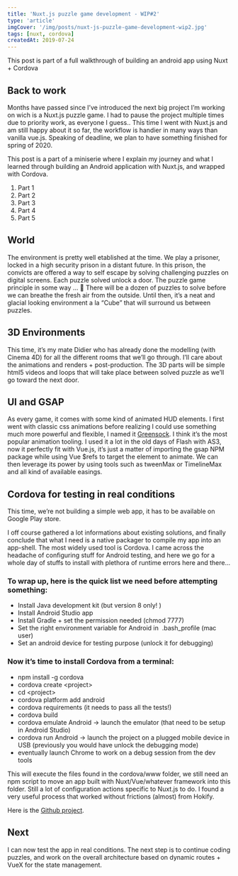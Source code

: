 ```yaml
---
title: 'Nuxt.js puzzle game development - WIP#2'
type: 'article'
imgCover: '/img/posts/nuxt-js-puzzle-game-development-wip2.jpg'
tags: [nuxt, cordova]
createdAt: 2019-07-24
---
```


This post is part of a full walkthrough of building an android app using Nuxt + Cordova
<!--more-->

## Back to work

Months have passed since I’ve introduced the next big project I’m working on wich is a Nuxt.js puzzle game. I had to pause the project multiple times due to priority work, as everyone I guess.. This time I went with Nuxt.js and am still happy about it so far, the workflow is handier in many ways than vanilla vue.js. Speaking of deadline, we plan to have something finished for spring of 2020.

This post is a part of a miniserie where I explain my journey and what I learned through building an Android application with Nuxt.js, and wrapped with Cordova.

1. Part 1
2. Part 2
3. Part 3
4. Part 4
5. Part 5

## World

The environment is pretty well etablished at the time. We play a prisoner, locked in a high security prison in a distant future. In this prison, the convicts are offered a way to self escape by solving challenging puzzles on digital screens. Each puzzle solved unlock a door. The puzzle game principle in some way … 🙂 There will be a dozen of puzzles to solve before we can breathe the fresh air from the outside. Until then, it’s a neat and glacial looking environment a la “Cube” that will surround us between puzzles.

## 3D Environments

This time, it’s my mate Didier who has already done the modelling (with Cinema 4D) for all the different rooms that we’ll go through. I’ll care about the animations and renders + post-production.
The 3D parts will be simple html5 videos and loops that will take place between solved puzzle as we’ll go toward the next door.

## UI and GSAP

As every game, it comes with some kind of animated HUD elements.
I first went with classic css animations before realizing I could use something much more powerful and flexible, I named it [Greensock](https://greensock.com/).
I think it’s the most popular animation tooling. I used it a lot in the old days of Flash with AS3, now it perfectly fit with Vue.js, it’s just a matter of importing the gsap NPM package while using Vue $refs to target the element to animate. We can then leverage its power by using tools such as tweenMax or TimelineMax and all kind of available easings.

## Cordova for testing in real conditions

This time, we’re not building a simple web app, it has to be available on Google Play store.

I off course gathered a lot informations about existing solutions, and finally conclude that what I need is a native packager to compile my app into an app-shell. The most widely used tool is Cordova. I came across the headache of configuring stuff for Android testing, and here we go for a whole day of stuffs to install with plethora of runtime errors here and there...

### To wrap up, here is the quick list we need before attempting something:

* Install Java development kit (but version 8 only! )
* Install Android Studio app
* Install Gradle + set the permission needed (chmod 7777)
* Set the right environment variable for Android in  .bash_profile (mac user)
* Set an android device for testing purpose (unlock it for debugging)

### Now it’s time to install Cordova from a terminal:

* npm install -g cordova
* cordova create &lt;project&gt;
* cd &lt;project&gt;
* cordova platform add android
* cordova requirements (it needs to pass all the tests!)
* cordova build
* cordova emulate Android -> launch the emulator (that need to be setup in Android Studio)
* cordova run Android -> launch the project on a plugged mobile device in USB (previously you would have unlock the debugging mode)
* eventually launch Chrome to work on a debug session from the dev tools

This will execute the files found in the cordova/www folder, we still need an npm script to move an app built with Nuxt/Vue/whatever framework into this folder. Still a lot of configuration actions specific to Nuxt.js to do. I found a very useful process that worked without frictions (almost) from Hokify.

Here is the [Github project]( https://github.com/hokify/cordova-nuxt-demo).

## Next

I can now test the app in real conditions. The next step is to continue coding puzzles, and work on the overall architecture based on dynamic routes + VueX for the state management.
